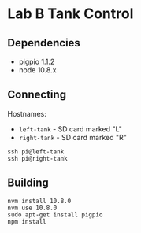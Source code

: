 # Lab B Tank Control

## Dependencies
- pigpio 1.1.2
- node 10.8.x

## Connecting
Hostnames:
- `left-tank` - SD card marked "L"
- `right-tank` - SD card marked "R"
```
ssh pi@left-tank
ssh pi@right-tank
```

## Building
```
nvm install 10.8.0
nvm use 10.8.0
sudo apt-get install pigpio
npm install
```
